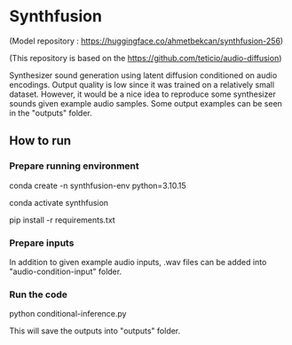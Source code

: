 # Synthfusion
(Model repository : https://huggingface.co/ahmetbekcan/synthfusion-256)

(This repository is based on the https://github.com/teticio/audio-diffusion)

Synthesizer sound generation using latent diffusion conditioned on audio encodings. Output quality is low since it was trained on a relatively small dataset. However, it would be a nice idea to reproduce some synthesizer sounds given example audio samples. Some output examples can be seen in the "outputs" folder.

## How to run

### Prepare running environment
  conda create -n synthfusion-env python=3.10.15
  
  conda activate synthfusion
  
  pip install -r requirements.txt

### Prepare inputs
  In addition to given example audio inputs, .wav files can be added into "audio-condition-input" folder.

### Run the code
  python conditional-inference.py
  
  This will save the outputs into "outputs" folder.
